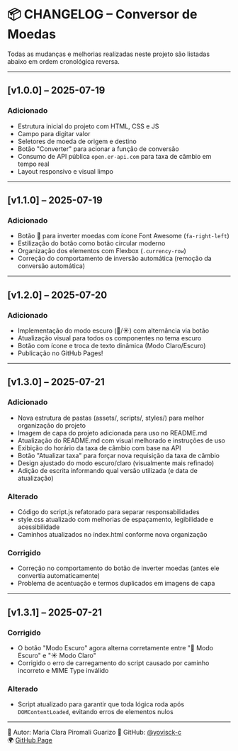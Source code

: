 # 📦 CHANGELOG – Conversor de Moedas

Todas as mudanças e melhorias realizadas neste projeto são listadas abaixo em ordem cronológica reversa.

----------

## [v1.0.0] – 2025-07-19
### Adicionado
- Estrutura inicial do projeto com HTML, CSS e JS
- Campo para digitar valor
- Seletores de moeda de origem e destino
- Botão "Converter" para acionar a função de conversão
- Consumo de API pública `open.er-api.com` para taxa de câmbio em tempo real
- Layout responsivo e visual limpo

----------

## [v1.1.0] – 2025-07-19
### Adicionado
- Botão 🔁 para inverter moedas com ícone Font Awesome (`fa-right-left`)
- Estilização do botão como botão circular moderno
- Organização dos elementos com Flexbox (`.currency-row`)
- Correção do comportamento de inversão automática (remoção da conversão automática)

----------

## [v1.2.0] – 2025-07-20
### Adicionado
- Implementação do modo escuro (🌙/☀️) com alternância via botão
- Atualização visual para todos os componentes no tema escuro
- Botão com ícone e troca de texto dinâmica (Modo Claro/Escuro)
- Publicação no GitHub Pages!

----------

## [v1.3.0] – 2025-07-21
### Adicionado
- Nova estrutura de pastas (assets/, scripts/, styles/) para melhor organização do projeto
- Imagem de capa do projeto adicionada para uso no README.md
- Atualização do README.md com visual melhorado e instruções de uso
- Exibição do horário da taxa de câmbio com base na API
- Botão "Atualizar taxa" para forçar nova requisição da taxa de câmbio
- Design ajustado do modo escuro/claro (visualmente mais refinado)
- Adição de escrita informando qual versão utilizada (e data de atualização)

### Alterado
- Código do script.js refatorado para separar responsabilidades
- style.css atualizado com melhorias de espaçamento, legibilidade e acessibilidade
- Caminhos atualizados no index.html conforme nova organização

### Corrigido
- Correção no comportamento do botão de inverter moedas (antes ele convertia automaticamente)
- Problema de acentuação e termos duplicados em imagens de capa

----------

## [v1.3.1] – 2025-07-21
### Corrigido
- O botão "Modo Escuro" agora alterna corretamente entre "🌙 Modo Escuro" e "☀️ Modo Claro"
- Corrigido o erro de carregamento do script causado por caminho incorreto e MIME Type inválido

### Alterado
- Script atualizado para garantir que toda lógica roda após `DOMContentLoaded`, evitando erros de elementos nulos

----------

👤 Autor: Maria Clara Piromali Guarizo 
🔗 GitHub: [@yovisck-c](https://github.com/yovisck-c)  
🌍 [GitHub Page](https://yovisck-c.github.io/conversor_de_moedas)

